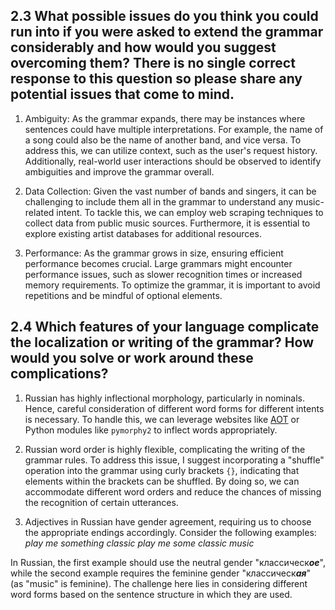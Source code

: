 ## 2.3 What possible issues do you think you could run into if you were asked to extend the grammar considerably and how would you suggest overcoming them? There is no single correct response to this question so please share any potential issues that come to mind.

1. Ambiguity: As the grammar expands, there may be instances where sentences could have multiple interpretations. For example, the name of a song could also be the name of another band, and vice versa. To address this, we can utilize context, such as the user's request history. Additionally, real-world user interactions should be observed to identify ambiguities and improve the grammar overall.

2. Data Collection: Given the vast number of bands and singers, it can be challenging to include them all in the grammar to understand any music-related intent. To tackle this, we can employ web scraping techniques to collect data from public music sources. Furthermore, it is essential to explore existing artist databases for additional resources.

3. Performance: As the grammar grows in size, ensuring efficient performance becomes crucial. Large grammars might encounter performance issues, such as slower recognition times or increased memory requirements. To optimize the grammar, it is important to avoid repetitions and be mindful of optional elements.

## 2.4 Which features of your language complicate the localization or writing of the grammar? How would you solve or work around these complications?

1. Russian has highly inflectional morphology, particularly in nominals. Hence, careful consideration of different word forms for different intents is necessary. To handle this, we can leverage websites like [AOT](http://aot.ru/) or Python modules like `pymorphy2` to inflect words appropriately.

2. Russian word order is highly flexible, complicating the writing of the grammar rules. To address this issue, I suggest incorporating a "shuffle" operation into the grammar using curly brackets `{}`, indicating that elements within the brackets can be shuffled. By doing so, we can accommodate different word orders and reduce the chances of missing the recognition of certain utterances.

3. Adjectives in Russian have gender agreement, requiring us to choose the appropriate endings accordingly. Consider the following examples:
*play me something classic*
*play me some classic music*

In Russian, the first example should use the neutral gender "классическ***ое***", while the second example requires the feminine gender "классическ***ая***" (as "music" is feminine). The challenge here lies in considering different word forms based on the sentence structure in which they are used.
